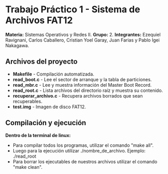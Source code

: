 # Trabajo Práctico 1 - Sistema de Archivos FAT12

**Materia:** Sistemas Operativos y Redes II.
**Grupo:** 2.
**Integrantes:** Ezequiel Ravignani, Carlos Caballero, Cristian Yoel Garay, Juan Farias y Pablo Igei Nakagawa.

## Archivos del proyecto

- **Makefile** - Compilación automatizada.
- **read_boot.c** - Lee el sector de arranque y la tabla de particiones.
- **read_mbr.c** - Lee y muestra información del Master Boot Record.
- **read_root.c** -  Lista archivos del directorio raíz y muestra su contenido.
- **recuperar_archivo.c** - Recupera archivos borrados que sean recuperables.
- **test.img** -  Imagen de disco FAT12.

## Compilación y ejecución
**Dentro de la terminal de linux:**
- Para compilar todos los programas, utilizar el comando "make all".
 - Luego para la ejecución utilizar ./nombre_de_archivo. Ejemplo: ./read_root
- Para borrar los ejecutables de nuestros archivos utilizar el comando "make clean".
